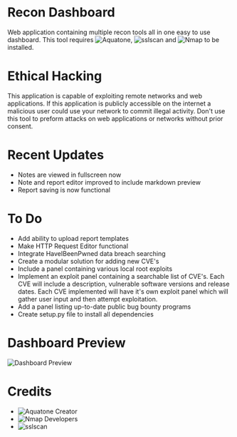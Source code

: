 # Recon Dashboard 
Web application containing multiple recon tools all in one easy to use dashboard. This tool requires ![Aquatone](https://github.com/michenriksen/aquatone), ![sslscan](https://github.com/rbsec/sslscan) and ![Nmap](https://nmap.org/) to be installed. 

# Ethical Hacking
This application is capable of exploiting remote networks and web applications. If this application is publicly accessible on the internet a malicious user could use your network to commit illegal activity. Don't use this tool to preform attacks on web applications or networks without prior consent.

# Recent Updates
- Notes are viewed in fullscreen now
- Note and report editor improved to include markdown preview
- Report saving is now functional
    
# To Do
- Add ability to upload report templates
- Make HTTP Request Editor functional
- Integrate HaveIBeenPwned data breach searching
- Create a modular solution for adding new CVE's
- Include a panel containing various local root exploits
- Implement an exploit panel containing a searchable list of CVE's. Each CVE will include a description, vulnerable software versions and release dates. Each CVE implemented will have it's own exploit panel which will gather user input and then attempt exploitation. 
- Add a panel listing up-to-date public bug bounty programs
- Create setup.py file to install all dependencies

# Dashboard Preview
![Dashboard Preview](https://h-yde.github.io/assets/img/ReconDashboard.png)

# Credits
- ![Aquatone Creator](https://github.com/michenriksen)
- ![Nmap Developers](https://nmap.org/)
- ![sslscan](https://github.com/rbsec)
